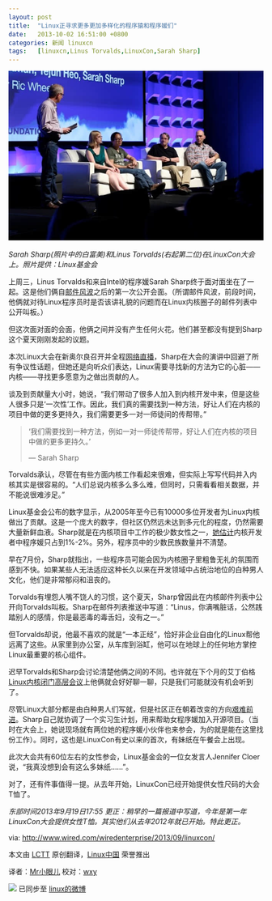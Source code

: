 ```yaml
---
layout: post
title:	"Linux正寻求更多更加多样化的程序猿和程序媛们"
date:	2013-10-02 16:51:00 +0800 
categories:	新闻 linuxcn 
tags:	[linuxcn,Linus Torvalds,LinuxCon,Sarah Sharp]
---
```



*[![](/Asserts/Images/album/201310/02/164929gppd4gzq3ik8ml8a.jpeg "Panel at Linuxcon")](https://img.linux.net.cn/Asserts/Images/album/201310/02/164929gppd4gzq3ik8ml8a.jpeg)*


*Sarah Sharp(照片中的白富美)和Linus Torvalds(右起第二位)在LinuxCon大会上。照片提供：Linux基金会*


上周三，Linus Torvalds和来自Intel的程序媛Sarah Sharp终于面对面坐在了一起。这是他们俩自[邮件风波](http://www.wired.com/wiredenterprise/2013/07/linus-torvalds-right-to-offend/)之后的第一次公开会面。（所谓邮件风波，前段时间，他俩就对待Linux程序员时是否该讲礼貌的问题而在Linux内核圈子的邮件列表中公开叫板。）


但这次面对面的会面，他俩之间并没有产生任何火花。他们甚至都没有提到Sharp这个夏天刚刚发起的议题。


本次Linux大会在新奥尔良召开并全程[网络直播](http://www.youtube.com/watch?v=84Sx0E13gAo&feature=youtu.be)，Sharp在大会的演讲中回避了所有争议性话题，但她还是向听众们表达，Linux需要寻找新的方法为它的心脏——内核——寻找更多愿意为之做出贡献的人。


谈及到贡献量大小时，她说，“我们带动了很多人加入到内核开发中来，但是这些人很多只是‘一次性’工作。因此，我们真的需要找到一种方法，好让人们在内核的项目中做的更多更持久，我们需要更多一对一师徒间的传帮带。”



> 
> ‘我们需要找到一种方法，例如一对一师徒传帮带，好让人们在内核的项目中做的更多更持久。’
> 
> 
> — Sarah Sharp
> 
> 
> 


Torvalds承认，尽管在有些方面内核工作看起来很难，但实际上写写代码并入内核其实是很容易的。“人们总说内核多么多么难，但同时，只需看看相关数据，并不能说很难涉足。”


Linux基金会公布的数字显示，从2005年至今已有10000多位开发者为Linux内核做出了贡献。这是一个庞大的数字，但社区仍然远未达到多元化的程度，仍然需要大量新鲜血液。Sharp就是在内核项目中工作的极少数女性之一，[她估计](http://www.wired.com/wiredenterprise/2013/07/sarah_sharp/)内核开发者中程序媛只占到1%-2%。另外，程序员中的少数民族数量并不清楚。


早在7月份，Sharp就指出，一些程序员可能会因为内核圈子里粗鲁无礼的氛围而感到不快。如果某些人无法适应这种长久以来在开发领域中占统治地位的白种男人文化，他们是非常郁闷和沮丧的。


Torvalds有埋怨人嘴不饶人的习惯，这个夏天，Sharp曾因此在内核邮件列表中公开向Torvalds叫板。Sharp在邮件列表推送中写道：“Linus，你满嘴脏话，公然践踏别人的感情，你是最恶毒的毒舌妇，没有之一。”


但Torvalds却说，他最不喜欢的就是“一本正经”，恰好非企业自由化的Linux帮他远离了这些。从家里到办公室，从车库到浴缸，他可以在地球上的任何地方掌控Linux最重要的核心组件。


迟早Torvalds和Sharp会讨论清楚他俩之间的不同。也许就在下个月的艾丁伯格[Linux内核闭门高层会议](http://events.linuxfoundation.org/events/linux-kernel-summit)上他俩就会好好聊一聊，只是我们可能就没有机会听到了。


尽管Linux大部分都是由白种男人们写就，但是社区正在朝着改变的方向[艰难前进](http://events.linuxfoundation.org/events/linuxcon-north-america/extend-the-experience/women-attendees)。Sharp自己就协调了一个实习生计划，用来帮助女程序媛加入开源项目。（当时在大会上，她说现场就有两位她的程序媛小伙伴也来参会，为的就是能在这里找份工作）。同时，这也是LinuxCon有史以来的首次，有妹纸在午餐会上出现。


此次大会共有60位左右的女性参会，Linux基金会的一位女发言人Jennifer Cloer说，“我真没想到会有这么多妹纸……”。


对了，还有件事值得一提。从去年开始，LinuxCon已经开始提供女性尺码的大会T恤了。


*东部时间2013年9月19日17:55 更正：稍早的一篇报道中写道，今年是第一年LinuxCon大会提供女性T恤。其实他们从去年2012年就已开始。特此更正。*


 


via: <http://www.wired.com/wiredenterprise/2013/09/linuxcon/>


本文由 [LCTT](https://github.com/LCTT/TranslateProject) 原创翻译，[Linux中国](http://linux.cn/portal.php) 荣誉推出


译者：[Mr小眼儿](http://linux.cn/space/14801) 校对：[wxy](http://linux.cn/space/wxy)


![](https://img.linux.net.cn/xwb/images/bgimg/icon_logo.png) 已同步至 [linux的微博](http://weibo.com/1772191555/Acam0eqRC)
